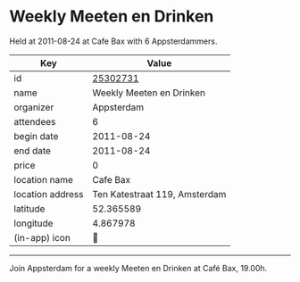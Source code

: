 # Weekly Meeten en Drinken
Held at 2011-08-24 at Cafe Bax with 6 Appsterdammers.
        
|Key|Value
|---|---|
|id|[25302731](https://www.meetup.com/appsterdam/events/25302731/)|
|name|Weekly Meeten en Drinken|
|organizer|Appsterdam|
|attendees|6|
|begin date|2011-08-24|
|end date|2011-08-24|
|price|0|
|location name|Cafe Bax|
|location address|Ten Katestraat 119, Amsterdam|
|latitude|52.365589|
|longitude|4.867978|
|(in-app) icon|🍺|

---

Join Appsterdam for a weekly Meeten en Drinken at Café Bax, 19.00h.


